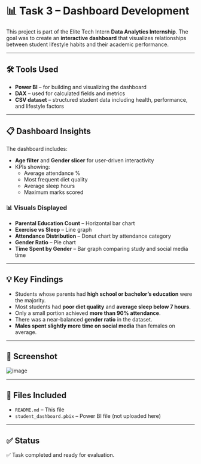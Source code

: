# 📊 Task 3 – Dashboard Development

This project is part of the Elite Tech Intern **Data Analytics Internship**. The goal was to create an **interactive dashboard** that visualizes relationships between student lifestyle habits and their academic performance.

---

## 🛠️ Tools Used

- **Power BI** – for building and visualizing the dashboard
- **DAX** – used for calculated fields and metrics
- **CSV dataset** – structured student data including health, performance, and lifestyle factors

---

## 📋 Dashboard Insights

The dashboard includes:
- **Age filter** and **Gender slicer** for user-driven interactivity
- KPIs showing:
  - Average attendance %
  - Most frequent diet quality
  - Average sleep hours
  - Maximum marks scored

### 📊 Visuals Displayed
- **Parental Education Count** – Horizontal bar chart
- **Exercise vs Sleep** – Line graph
- **Attendance Distribution** – Donut chart by attendance category
- **Gender Ratio** – Pie chart
- **Time Spent by Gender** – Bar graph comparing study and social media time

---

## 💡 Key Findings

- Students whose parents had **high school or bachelor’s education** were the majority.
- Most students had **poor diet quality** and **average sleep below 7 hours**.
- Only a small portion achieved **more than 90% attendance**.
- There was a near-balanced **gender ratio** in the dataset.
- **Males spent slightly more time on social media** than females on average.

---

## 📸 Screenshot
![image](https://github.com/user-attachments/assets/ab2481e0-fda6-4216-b666-5f7811e97e36)

---

## 📂 Files Included

- `README.md` – This file
- `student_dashboard.pbix` – Power BI file (not uploaded here)

---

## ✅ Status

✅ Task completed and ready for evaluation.
